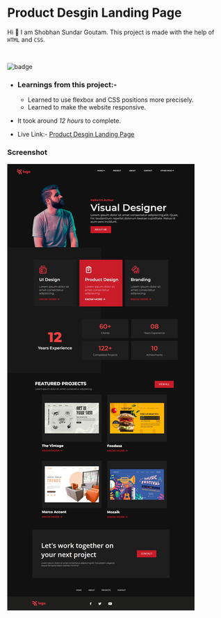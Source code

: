 # Product Desgin Landing Page

Hi 👋 I am Shobhan Sundar Goutam. This project is made with the help of `HTML` and `CSS`.

<br>

![badge](https://img.shields.io/badge/HTML-CSS-blue)

- ### Learnings from this project:-

  - Learned to use flexbox and CSS positions more precisely.
  - Learned to make the website responsive.

- It took around _12 hours_ to complete.

- Live Link:- [Product Desgin Landing Page](https://productdesign-fsjs15.netlify.app/)

### Screenshot

![Project-15 Screenshot](./project-15.jpeg)
